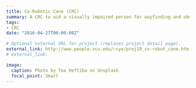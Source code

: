 ```yaml
---
title: Co-Robotic Cane (CRC)
summary: A CRC to aid a visually impaired person for wayfinding and obstacle avoidance.
tags:
- CRC
date: "2016-04-27T00:00:00Z"

# Optional external URL for project (replaces project detail page).
external_link: http://www.people.vcu.edu/~cye/proj10_co-robot_cane.htm
# external_link:

image:
  caption: Photo by Toa Heftiba on Unsplash
  focal_point: Smart
---
```

